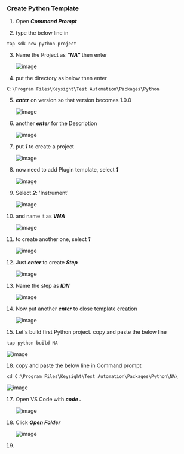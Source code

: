### Create Python Template

1. Open ***Command Prompt***

2. type the below line in
```
tap sdk new python-project
```

3. Name the Project as ***"NA"*** then enter
    
    ![image](https://user-images.githubusercontent.com/91975559/176608669-2cde506e-e639-4d00-a345-4cead61bff2b.png)

4. put the directory as below then enter
```
C:\Program Files\Keysight\Test Automation\Packages\Python
```

5. ***enter*** on version so that version becomes 1.0.0

    ![image](https://user-images.githubusercontent.com/91975559/176608509-c4928d3f-e5cf-414f-806e-34b3a48ebbf7.png)

6. another ***enter*** for the Description

    ![image](https://user-images.githubusercontent.com/91975559/176608452-26f7fb7b-7f7a-4b36-b9d1-18a29fb5bcf6.png)

7. put ***1*** to create a project

    ![image](https://user-images.githubusercontent.com/91975559/176608251-e390fb65-9c14-429b-8358-29d89d4a1059.png)

9. now need to add Plugin template, select ***1***

    ![image](https://user-images.githubusercontent.com/91975559/176609018-75d2bc73-5d4f-4dbf-a774-56bfe556ea5b.png)

10. Select ***2***: 'Instrument'

    ![image](https://user-images.githubusercontent.com/91975559/176609092-2707c633-1317-499a-bdde-99ce85caed9c.png)

11. and name it as ***VNA***
    
    ![image](https://user-images.githubusercontent.com/91975559/176609201-bfa306e2-137b-4216-adbe-d54c5ccb3b06.png)

12. to create another one, select ***1***

    ![image](https://user-images.githubusercontent.com/91975559/176609284-f9d4a8ee-8a13-449e-bc6d-adc150f0d5b5.png) 

13. Just ***enter*** to create ***Step***

    ![image](https://user-images.githubusercontent.com/91975559/176609378-d3317368-0c46-4356-a7e4-fd2ddcbc675b.png)

14. Name the step as ***IDN***

    ![image](https://user-images.githubusercontent.com/91975559/176609454-5bca041d-fb3b-4410-b784-58f22764b2bb.png)

15. Now put another ***enter*** to close template creation

    ![image](https://user-images.githubusercontent.com/91975559/176609524-938f24ba-4699-402a-b7ab-6df3513a0e4e.png)

16. Let's build first Python project. copy and paste the below line
```
tap python build NA
```
![image](https://user-images.githubusercontent.com/91975559/176611660-dde2c5f4-5d6f-4c2e-a617-387f6cd452f1.png)

18. copy and paste the below line in Command prompt 
```
cd C:\Program Files\Keysight\Test Automation\Packages\Python\NA\
```
![image](https://user-images.githubusercontent.com/91975559/176611051-fca7cdf0-2d71-4039-b070-ec7e4d46c213.png)

17. Open VS Code with ***code .***

    ![image](https://user-images.githubusercontent.com/91975559/176611164-4cfec8d2-ac65-4a66-b1ce-4679a224583b.png)

17. Click ***Open Folder***

    ![image](https://user-images.githubusercontent.com/91975559/176610589-b2aaa614-2395-4bc2-a732-ccca0d1717d9.png)

18. 
